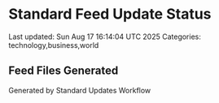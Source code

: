 # Standard Feed Update Status
Last updated: Sun Aug 17 16:14:04 UTC 2025
Categories: technology,business,world

## Feed Files Generated

Generated by Standard Updates Workflow

